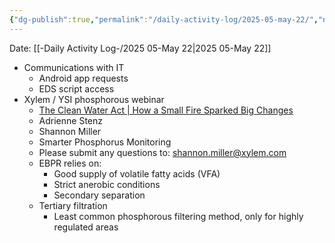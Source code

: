 ```yaml
---
{"dg-publish":true,"permalink":"/daily-activity-log/2025-05-may-22/","noteIcon":"","created":"2025-05-23T14:53:48.983-05:00"}
---
```


Date: [[-Daily Activity Log-/2025 05-May 22\|2025 05-May 22]]

- Communications with IT
	- Android app requests
	- EDS script access
- Xylem / YSI phosphorous webinar
	- [The Clean Water Act | How a Small Fire Sparked Big Changes](https://www.ysi.com/ysi-blog/water-blogged-blog/2022/06/the-clean-water-act-how-a-small-fire-sparked-big-changes)
	- Adrienne Stenz
	- Shannon Miller
	- Smarter Phosphorus Monitoring 
	- Please submit any questions to: shannon.miller@xylem.com
	- EBPR relies on: 
		- Good supply of volatile fatty acids (VFA)
		- Strict anerobic conditions
		- Secondary separation
	- Tertiary filtration
		- Least common phosphorous filtering method, only for highly regulated areas